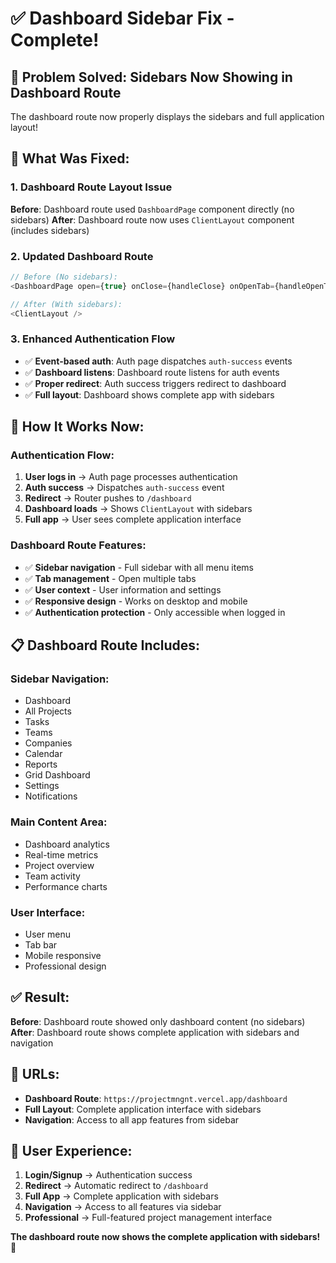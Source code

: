 # ✅ Dashboard Sidebar Fix - Complete!

## 🎯 **Problem Solved: Sidebars Now Showing in Dashboard Route**

The dashboard route now properly displays the sidebars and full application layout!

## 🔧 **What Was Fixed:**

### **1. Dashboard Route Layout Issue**
**Before**: Dashboard route used `DashboardPage` component directly (no sidebars)
**After**: Dashboard route now uses `ClientLayout` component (includes sidebars)

### **2. Updated Dashboard Route**
```typescript
// Before (No sidebars):
<DashboardPage open={true} onClose={handleClose} onOpenTab={handleOpenTab} />

// After (With sidebars):
<ClientLayout />
```

### **3. Enhanced Authentication Flow**
- ✅ **Event-based auth**: Auth page dispatches `auth-success` events
- ✅ **Dashboard listens**: Dashboard route listens for auth events
- ✅ **Proper redirect**: Auth success triggers redirect to dashboard
- ✅ **Full layout**: Dashboard shows complete app with sidebars

## 🚀 **How It Works Now:**

### **Authentication Flow:**
1. **User logs in** → Auth page processes authentication
2. **Auth success** → Dispatches `auth-success` event
3. **Redirect** → Router pushes to `/dashboard`
4. **Dashboard loads** → Shows `ClientLayout` with sidebars
5. **Full app** → User sees complete application interface

### **Dashboard Route Features:**
- ✅ **Sidebar navigation** - Full sidebar with all menu items
- ✅ **Tab management** - Open multiple tabs
- ✅ **User context** - User information and settings
- ✅ **Responsive design** - Works on desktop and mobile
- ✅ **Authentication protection** - Only accessible when logged in

## 📋 **Dashboard Route Includes:**

### **Sidebar Navigation:**
- Dashboard
- All Projects
- Tasks
- Teams
- Companies
- Calendar
- Reports
- Grid Dashboard
- Settings
- Notifications

### **Main Content Area:**
- Dashboard analytics
- Real-time metrics
- Project overview
- Team activity
- Performance charts

### **User Interface:**
- User menu
- Tab bar
- Mobile responsive
- Professional design

## ✅ **Result:**

**Before**: Dashboard route showed only dashboard content (no sidebars)
**After**: Dashboard route shows complete application with sidebars and navigation

## 🔗 **URLs:**

- **Dashboard Route**: `https://projectmngnt.vercel.app/dashboard`
- **Full Layout**: Complete application interface with sidebars
- **Navigation**: Access to all app features from sidebar

## 🎯 **User Experience:**

1. **Login/Signup** → Authentication success
2. **Redirect** → Automatic redirect to `/dashboard`
3. **Full App** → Complete application with sidebars
4. **Navigation** → Access to all features via sidebar
5. **Professional** → Full-featured project management interface

**The dashboard route now shows the complete application with sidebars!** 🎉

